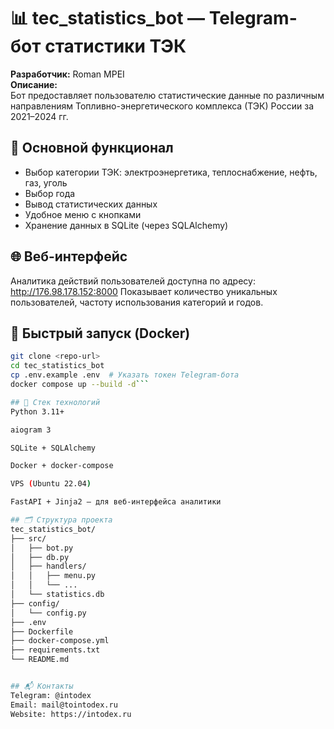 # 📊 tec_statistics_bot — Telegram-бот статистики ТЭК

**Разработчик:** Roman MPEI  
**Описание:**  
Бот предоставляет пользователю статистические данные по различным направлениям Топливно-энергетического комплекса (ТЭК) России за 2021–2024 гг.

## 📂 Основной функционал

- Выбор категории ТЭК: электроэнергетика, теплоснабжение, нефть, газ, уголь
- Выбор года
- Вывод статистических данных
- Удобное меню с кнопками
- Хранение данных в SQLite (через SQLAlchemy)

## 🌐 Веб-интерфейс
Аналитика действий пользователей доступна по адресу:
http://176.98.178.152:8000
Показывает количество уникальных пользователей, частоту использования категорий и годов.


## 🚀 Быстрый запуск (Docker)

```bash
git clone <repo-url>
cd tec_statistics_bot
cp .env.example .env  # Указать токен Telegram-бота
docker compose up --build -d```

## 🧱 Стек технологий
Python 3.11+

aiogram 3

SQLite + SQLAlchemy

Docker + docker-compose

VPS (Ubuntu 22.04)

FastAPI + Jinja2 — для веб-интерфейса аналитики

## 🗂 Структура проекта
tec_statistics_bot/
├── src/
│   ├── bot.py
│   ├── db.py
│   ├── handlers/
│   │   ├── menu.py
│   │   └── ...
│   └── statistics.db
├── config/
│   └── config.py
├── .env
├── Dockerfile
├── docker-compose.yml
├── requirements.txt
└── README.md


## 📬 Контакты
Telegram: @intodex
Email: mail@tointodex.ru
Website: https://intodex.ru
